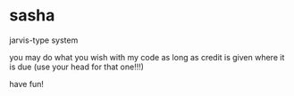 # sasha
jarvis-type system

you may do what you wish with my code as long as credit is given where it is due (use your head for that one!!!) 


have fun!
